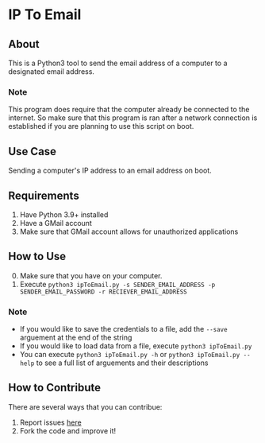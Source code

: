 # IP To Email

## About

This is a Python3 tool to send the email address of a computer to a designated email address.

### Note

This program does require that the computer already be connected to the internet. So make sure that this program is ran after a network connection is established if you are planning to use this script on boot.

## Use Case

Sending a computer's IP address to an email address on boot.

## Requirements

1. Have Python 3.9+ installed
2. Have a GMail account
3. Make sure that GMail account allows for unauthorized applications

## How to Use

0. Make sure that you have  on your computer.
1. Execute `python3 ipToEmail.py -s SENDER_EMAIL_ADDRESS -p SENDER_EMAIL_PASSWORD -r RECIEVER_EMAIL_ADDRESS`

### Note

- If you would like to save the credentials to a file, add the `--save` arguement at the end of the string
- If you would like to load data from a file, execute `python3 ipToEmail.py`
- You can execute `python3 ipToEmail.py -h` or `python3 ipToEmail.py --help` to see a full list of arguements and their descriptions

## How to Contribute

There are several ways that you can contribue:

1. Report issues [here](https://github.com/NicholasSynovic/GitHub-Repository-Displayer/issues)
2. Fork the code and improve it!
